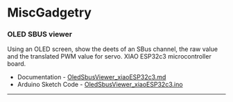 # MiscGadgetry



### OLED SBUS viewer 
Using an OLED screen, show the deets of an SBus channel, the raw value and the translated PWM value for servo.
XIAO ESP32c3 microcontroller board.

 - Documentation - [OledSbusViewer_xiaoESP32c3.md]( OledSbusViewer_xiaoESP32c3.md )
 - Arduino Sketch Code - [OledSbusViewer_xiaoESP32c3.ino]( OledSbusViewer_xiaoESP32c3.ino )



--- 

